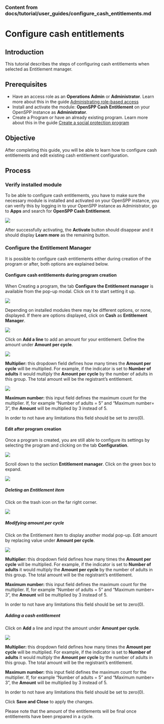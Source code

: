

### Content from docs/tutorial/user_guides/configure_cash_entitlements.md

# Configure cash entitlements

## Introduction

This tutorial describes the steps of configuring cash entitlements when selected as Entitlement manager.

## Prerequisites

- Have an access role as an **Operations Admin** or **Administrator**. Learn more about this in the guide [Administrating role-based access](https://docs.openspp.org/tutorial/user_guides/administrating_role_based_access.html#)
- Install and activate the module: **OpenSPP Cash Entitlement** on your OpenSPP instance as **Administrator**.
- Create a Program or have an already existing program. Learn more about this in the guide [Create a social protection program](https://docs.openspp.org/tutorial/user_guides/create_social_protection_program.html)

## Objective

After completing this guide, you will be able to learn how to configure cash entitlements and edit existing cash entitlement configuration.

## Process

### Verify installed module

To be able to configure cash entitlements, you have to make sure the necessary module is installed and activated on your OpenSPP instance, you can verify this by logging in to your OpenSPP instance as Administrator, go to **Apps** and search for **OpenSPP Cash Entitlement**.

![](configure_cash_entitlements/1.png)

After successfully activating, the **Activate** button should disappear and it should display **Learn more** as the remaining button.

### Configure the Entitlement Manager

It is possible to configure cash entitlements either during creation of the program or after, both options are explained below.

#### Configure cash entitlements during program creation

When Creating a program, the tab **Configure the Entitlement manager** is available from the pop-up modal. Click on it to start setting it up.

![](configure_cash_entitlements/2.png)

Depending on installed modules there may be different options, or none, displayed. If there are options displayed, click on **Cash** as **Entitlement Manager**.

![](configure_cash_entitlements/3.png)

Click on **Add a line** to add an amount for your entitlement. Define the amount under **Amount per cycle**.

![](configure_cash_entitlements/4.png)

**Multiplier:** this dropdown field defines how many times the **Amount per cycle** will be multiplied. For example, if the indicator is set to **Number of adults** it would multiply the **Amount per cycle** by the number of adults in this group. The total amount will be the registrant’s entitlement.

![](configure_cash_entitlements/5.png)

**Maximum number:** this input field defines the maximum count for the multiplier. If, for example “Number of adults = 5” and “Maximum number= 3”, the **Amount** will be multiplied by 3 instead of 5.

In order to not have any limitations this field should be set to zero(0).

#### Edit after program creation

Once a program is created, you are still able to configure its settings by selecting the program and clicking on the tab **Configuration**.

![](configure_cash_entitlements/6.png)

Scroll down to the section **Entitlement manager**. Click on the green box to expand.

![](configure_cash_entitlements/7.png)

##### Deleting an Entitlement item

Click on the trash icon on the far right corner.

![](configure_cash_entitlements/8.png)

##### Modifying amount per cycle

Click on the Entitlement item to display another modal pop-up. Edit amount by replacing value under **Amount per cycle**.

![](configure_cash_entitlements/9.png)

**Multiplier:** this dropdown field defines how many times the **Amount per cycle** will be multiplied. For example, if the indicator is set to **Number of adults** it would multiply the **Amount per cycle** by the number of adults in this group. The total amount will be the registrant’s entitlement.

**Maximum number:** this input field defines the maximum count for the multiplier. If, for example “Number of adults = 5” and “Maximum number= 3”, the **Amount** will be multiplied by 3 instead of 5.

In order to not have any limitations this field should be set to zero(0).

##### Adding a cash entitlement

Click on **Add** a line and input the amount under **Amount per cycle**.

![](configure_cash_entitlements/10.png)

**Multiplier:** this dropdown field defines how many times the **Amount per cycle** will be multiplied. For example, if the indicator is set to **Number of adults** it would multiply the **Amount per cycle** by the number of adults in this group. The total amount will be the registrant’s entitlement.

**Maximum number:** this input field defines the maximum count for the multiplier. If, for example “Number of adults = 5” and “Maximum number= 3”, the **Amount** will be multiplied by 3 instead of 5.

In order to not have any limitations this field should be set to zero(0).

Click **Save and Close** to apply the changes.

Please note that the amount of the entitlements will be final once entitlements have been prepared in a cycle.
